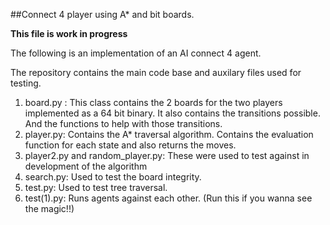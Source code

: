 ##Connect 4 player using A* and bit boards.

**This file is work in progress**

The following is an implementation of an AI connect 4 agent.

The repository contains the main code base and auxilary files used for testing.

1. board.py : This class contains the 2 boards for the two players implemented as a 64 bit binary. It also contains the transitions possible. And the functions to help with those transitions.
2. player.py: Contains the A* traversal algorithm. Contains the evaluation function for each state and also returns the moves.
3. player2.py and random_player.py: These were used to test against in development of the algorithm
4. search.py: Used to test the board integrity.
5. test.py: Used to test tree traversal.
6. test(1).py: Runs agents against each other. (Run this if you wanna see the magic!!)
